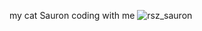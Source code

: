 my cat Sauron coding with me 
![rsz_sauron](https://github.com/mmatotan/mmatotan/assets/38381373/ae15dd90-5e63-4710-b5bd-c2e245b6baba)
